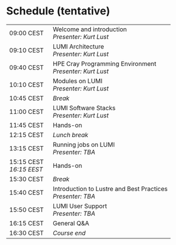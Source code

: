 # Schedule (tentative)


<table style="text-align: left;">
<tbody>
    <tr>
        <td>
            09:00 CEST&nbsp;&nbsp;
        </td>
        <td>
            Welcome and introduction
            <br/><em>Presenter: Kurt Lust</em>
        </td>
    </tr>
    <tr>
        <td>
            09:10 CEST
        </td>
        <td>
            LUMI Architecture
            <br/><em>Presenter: Kurt Lust</em>
         </td>
    </tr>
    <tr>
        <td>
            09:40 CEST
        </td>
        <td>
            HPE Cray Programming Environment
            <br/><em>Presenter: Kurt Lust</em>
        </td>
    </tr>
    <tr>
        <td>
            10:10 CEST
        </td>
        <td>
            Modules on LUMI
            <br/><em>Presenter: Kurt Lust</em>
        </td>
    </tr>
    <tr>
        <td>
            10:45 CEST
        </td>
        <td><em>Break</em></td>
    </tr>
    <tr>
        <td>
            11:00 CEST
        </td>
        <td>
            LUMI Software Stacks
            <br/><em>Presenter: Kurt Lust</em>
        </td>
    </tr>
    <tr>
        <td>
            11:45 CEST
        </td>
        <td>
            Hands-on
        </td>
    </tr>
    <tr>
        <td>
            12:15 CEST
        </td>
        <td><em>Lunch break</em></td>
    </tr>
    <tr>
        <td>
            13:15 CEST
        </td>
        <td>
            Running jobs on LUMI
            <br/><em>Presenter: TBA</em>
        </td>
    </tr>
    <tr>
        <td>
            15:15 CEST
            <br/><em>16:15 EEST</em>
        </td>
        <td>
            Hands-on
        </td>
    </tr>
    <tr>
        <td>
            15:30 CEST
        </td>
        <td><em>Break</em></td>
    </tr>
    <tr>
        <td>
            15:40 CEST
        </td>
        <td>
            Introduction to Lustre and Best Practices
            <br/><em>Presenter: TBA</em>
        </td>
    </tr>
     <tr>
        <td>
            15:50 CEST
        </td>
        <td>
            LUMI User Support
            <br/><em>Presenter: TBA</em>
        </td>
    </tr>
    <tr>
        <td>
            16:15 CEST
        </td>
        <td>General Q&A</td>
    </tr>
    <tr>
        <td>
            16:30 CEST
        </td>
        <td><em>Course end</em></td>
    </tr>
</tbody>
</table>